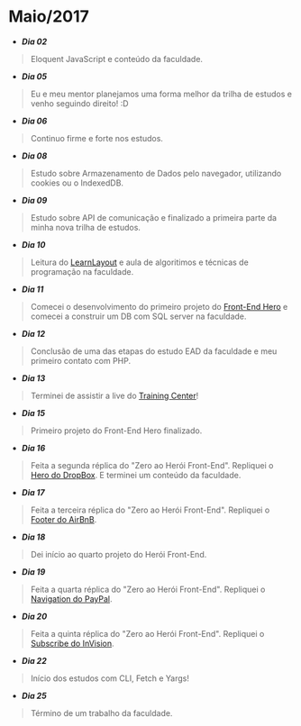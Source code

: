 Maio/2017
=========

- **_Dia 02_**
> Eloquent JavaScript e conteúdo da faculdade.

- **_Dia 05_**
> Eu e meu mentor planejamos uma forma melhor da trilha de estudos e venho seguindo direito! :D

- **_Dia 06_**
> Continuo firme e forte nos estudos. 

- **_Dia 08_**
> Estudo sobre Armazenamento de Dados pelo navegador, utilizando cookies ou o IndexedDB.

- **_Dia 09_**
> Estudo sobre API de comunicação e finalizado a primeira parte da minha nova trilha de estudos.

- **_Dia 10_**
> Leitura do [LearnLayout](http://pt-br.learnlayout.com/) e aula de algoritimos e técnicas de programação na faculdade.

- **_Dia 11_**
> Comecei o desenvolvimento do primeiro projeto do [Front-End Hero]() e comecei a construir um DB com SQL server na faculdade.

- **_Dia 12_**
> Conclusão de uma das etapas do estudo EAD da faculdade e meu primeiro contato com PHP.

- **_Dia 13_**
> Terminei de assistir a live do [Training Center](https://www.youtube.com/watch?v=k5Zz-m1i8f0)!

- **_Dia 15_**
> Primeiro projeto do Front-End Hero finalizado.

- **_Dia 16_**
> Feita a segunda réplica do "Zero ao Herói Front-End". Repliquei o [Hero do DropBox](http://codepen.io/gabriel-brito/full/xdzPZa/). E terminei um conteúdo da faculdade.

- **_Dia 17_**
> Feita a terceira réplica do "Zero ao Herói Front-End". Repliquei o [Footer do AirBnB](https://codepen.io/gabriel-brito/full/aWaWqm/).

- **_Dia 18_**
> Dei início ao quarto projeto do Herói Front-End.

- **_Dia 19_**
> Feita a quarta réplica do "Zero ao Herói Front-End". Repliquei o [Navigation do PayPal](http://codepen.io/gabriel-brito/full/zwmqBO/).

- **_Dia 20_**
> Feita a quinta réplica do "Zero ao Herói Front-End". Repliquei o [Subscribe do InVision](https://codepen.io/gabriel-brito/full/aWQwWp/).

- **_Dia 22_**
> Início dos estudos com CLI, Fetch e Yargs!

- **_Dia 25_**
> Término de um trabalho da faculdade.